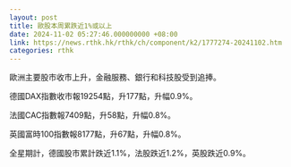 ```yaml
---
layout: post
title: 歐股本周累跌近1%或以上
date: 2024-11-02 05:27:46.000000000 +08:00
link: https://news.rthk.hk/rthk/ch/component/k2/1777274-20241102.htm
categories: rthk
---
```


歐洲主要股市收市上升，金融服務、銀行和科技股受到追捧。

德國DAX指數收市報19254點，升177點，升幅0.9%。

法國CAC指數報7409點，升58點，升幅0.8%。

英國富時100指數報8177點，升67點，升幅0.8%。

全星期計，德國股市累計跌近1.1%，法股跌近1.2%，英股跌近0.9%。
